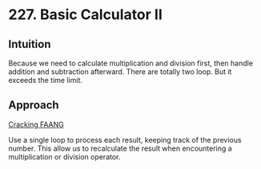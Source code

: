 # 227. Basic Calculator II

## Intuition
Because we need to calculate multiplication and division first, then handle addition and subtraction afterward.
There are totally two loop.
But it exceeds the time limit.

## Approach
[Cracking FAANG](https://youtu.be/W3Rg4HVSZ9k?si=44FnxfVq5MJ4QMvO)

Use a single loop to process each result, keeping track of the previous number.
This allow us to recalculate the result when encountering a multiplication or division operator.
